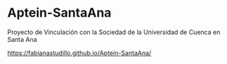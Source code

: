 # Aptein-SantaAna

Proyecto de Vinculación con la Sociedad de la Universidad de Cuenca en Santa Ana

https://fabianastudillo.github.io/Aptein-SantaAna/
